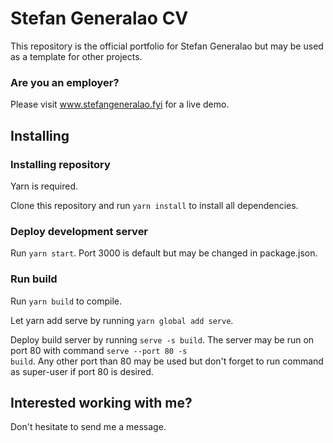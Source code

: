 # Stefan Generalao CV
This repository is the official portfolio for Stefan Generalao but may be used as a template for other projects.

### Are you an employer?
Please visit <a href="http://stefangeneralao.fyi">www.stefangeneralao.fyi</a> for a live demo.

## Installing
### Installing repository
Yarn is required.

Clone this repository and run <code>yarn install</code> to install all dependencies.

### Deploy development server
Run <code>yarn start</code>. Port 3000 is default but may be changed in package.json.

### Run build
Run <code>yarn build</code> to compile.

Let yarn add serve by running <code>yarn global add serve</code>.

Deploy build server by running <code>serve -s build</code>. The server may be run on port 80 with command <code>serve --port 80 -s build</code>. Any other port than 80 may be used but don't forget to run command as super-user if port 80 is desired.

## Interested working with me?
Don't hesitate to send me a message.
